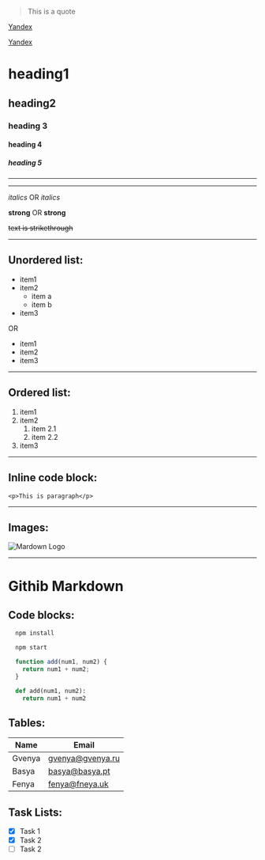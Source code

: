 <!--using auto-open markdown preview plugin-->
<!--crash course Markdown Crash Course by Traversy-->

> This is a quote

[Yandex](https://yandex.ru)

[Yandex](https://yandex.ru "Yandex")
<!--changes hovering title content-->

# heading1
## heading2
### heading 3
#### heading 4
##### heading 5
---
___
_italics_
OR
*italics*

**strong**
OR 
__strong__

~~text is strikethrough~~

---
## **Unordered list:**
- item1
- item2
  - item a
  - item b
- item3

OR
* item1
* item2
* item3
---
## **Ordered list:**
1. item1
1. item2
    1. item 2.1
    1. item 2.2
1. item3
---
## **Inline code block:**

`<p>This is paragraph</p>`

---
## __Images:__
![Mardown Logo](https://markdown-here.com/img/icon256.png)

---
# Githib Markdown

## Code blocks:
```bash
  npm install

  npm start
```

```javascript
  function add(num1, num2) {
    return num1 + num2;
  }
```
```python
  def add(num1, num2):
    return num1 + num2
```
## Tables:

| Name    | Email         |
| ------- | ------------- |
| Gvenya  | gvenya@gvenya.ru |
| Basya | basya@basya.pt |
| Fenya | fenya@fneya.uk |

## Task Lists:

* [x] Task 1
* [x] Task 2
* [ ] Task 2
